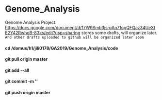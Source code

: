 # Genome_Analysis
Genome Analysis Project. https://docs.google.com/document/d/17W9Smb3jsrqAn71ogQFQaz34UeXfE2Y42RwhoB-83ks/edit?usp=sharing stores some drafts, will organize later.
`And other drafts uploaded to github will be organized later soon` 



#### cd /domus/h1/jili0178/GA2019/Genome_Analysis/code
#### git pull origin master 
#### git add --all
#### git commit -m ''
#### git push origin master

